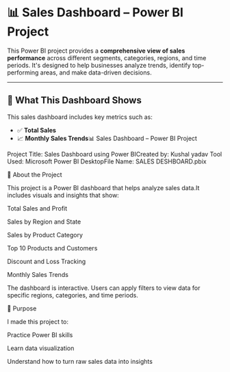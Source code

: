 # 📊 Sales Dashboard – Power BI Project

This Power BI project provides a **comprehensive view of sales performance** across different segments, categories, regions, and time periods. It's designed to help businesses analyze trends, identify top-performing areas, and make data-driven decisions.

---

## 🧠 What This Dashboard Shows

This sales dashboard includes key metrics such as:

- ✅ **Total Sales**
- 📈 **Monthly Sales Trends**📊 Sales Dashboard – Power BI Project

Project Title: Sales Dashboard using Power BICreated by: Kushal yadav Tool Used: Microsoft Power BI DesktopFile Name: SALES DESHBOARD.pbix

📁 About the Project

This project is a Power BI dashboard that helps analyze sales data.It includes visuals and insights that show:

Total Sales and Profit

Sales by Region and State

Sales by Product Category

Top 10 Products and Customers

Discount and Loss Tracking

Monthly Sales Trends

The dashboard is interactive. Users can apply filters to view data for specific regions, categories, and time periods.

🎯 Purpose

I made this project to:

Practice Power BI skills

Learn data visualization

Understand how to turn raw sales data into insights

